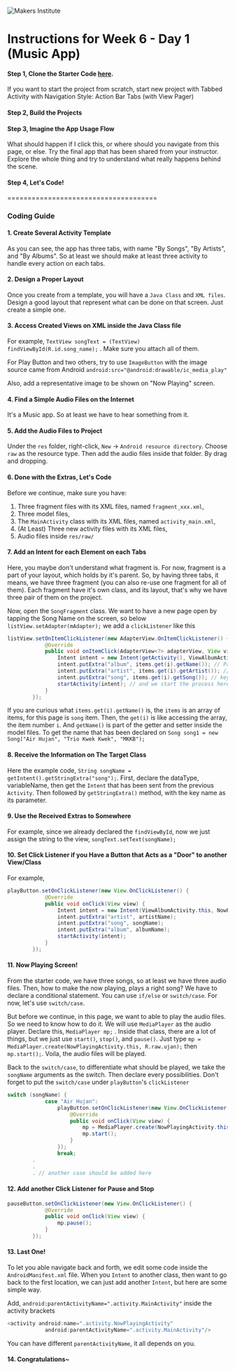 ![Makers Institute](https://makersinstitute.id/img/logo-makersinstitute.png)

# Instructions for Week 6 - Day 1 (Music App)

#### Step 1, Clone the Starter Code [here](https://github.com/makersinstitute/MusicApp). 
If you want to start the project from scratch, start new project with Tabbed Activity with Navigation Style: Action Bar Tabs (with View Pager)

#### Step 2, Build the Projects

#### Step 3, Imagine the App Usage Flow
What should happen if I click this, or where should you navigate from this page, or else. Try the final app that has been shared from your instructor. Explore the whole thing and try to understand what really happens behind the scene.

#### Step 4, Let's Code!

=====================================

### Coding Guide

#### 1. Create Several Activity Template

As you can see, the app has three tabs, with name "By Songs", "By Artists", and "By Albums". So at least we should make at least three activity to handle every action on each tabs.

#### 2. Design a Proper Layout

Once you create from a template, you will have a `Java Class` and  `XML files`. Design a good layout that represent what can be done on that screen. Just create a simple one.

#### 3. Access Created Views on XML inside the Java Class file

For example, `TextView songText = (TextView) findViewById(R.id.song_name);` . Make sure you attach all of them.

For Play Button and two others, try to use `ImageButton` with the image source came from Android `android:src="@android:drawable/ic_media_play"`

Also, add a representative image to be shown on "Now Playing" screen.

#### 4. Find a Simple Audio Files on the Internet

It's a Music app. So at least we have to hear something from it.

#### 5. Add the Audio Files to Project

Under the `res` folder, right-click, `New` -> `Android resource directory`. Choose `raw` as the resource type. Then add the audio files inside that folder. By drag and dropping.

#### 6. Done with the Extras, Let's Code

Before we continue, make sure you have:

1. Three fragment files with its XML files, named `fragment_xxx.xml`,
2. Three model files,
3. The `MainActivity` class with its XML files, named `activity_main.xml`,
4. (At Least) Three new activity files with its XML files,
5. Audio files inside `res/raw/`


#### 7. Add an Intent for each Element on each Tabs

Here, you maybe don't understand what fragment is. For now, fragment is a part of your layout, which holds by it's parent. So, by having three tabs, it means, we have three fragment (you can also re-use one fragment for all of them). Each fragment have it's own class, and its layout, that's why we have three pair of them on the project.

Now, open the `SongFragment` class. We want to have a new page open by tapping the Song Name on the screen, so below `listView.setAdapter(mAdapter);` we add a `clickListener` like this

```java
listView.setOnItemClickListener(new AdapterView.OnItemClickListener() {
            @Override
            public void onItemClick(AdapterView<?> adapterView, View view, int i, long l) {
                Intent intent = new Intent(getActivity(), ViewAlbumActivity.class); // Define the target activity that we want to open
                intent.putExtra("album", items.get(i).getName()); // Passing some arguments to target activity
                intent.putExtra("artist", items.get(i).getArtist()); // putExtra take two parameters
                intent.putExtra("song", items.get(i).getSong()); // key name, and the value
                startActivity(intent); // and we start the process here, open a new Class by also giving the extra information
            }
        });
```

If you are curious what `items.get(i).getName()` is, the `items` is an array of items, for this page is `song` item. Then, the `get(i)` is like accessing the array, the item number `i`. And `getName()` is part of the getter and setter inside the model files. To get the name that has been declared on `Song song1 = new Song("Air Hujan", "Trio Kwek Kwek", "MKKB");`

#### 8. Receive the Information on The Target Class

Here the example code, `String songName = getIntent().getStringExtra("song");`. First, declare the dataType, variableName, then get the `Intent` that has been sent from the previous `Activity`. Then followed by `getStringExtra()` method, with the key name as its parameter.

#### 9. Use the Received Extras to Somewhere

For example, since we already declared the `findViewById`, now we just assign the string to the view, `songText.setText(songName);`

#### 10. Set Click Listener if you Have a Button that Acts as a "Door" to another View/Class

For example, 
```java
playButton.setOnClickListener(new View.OnClickListener() {
            @Override
            public void onClick(View view) {
                Intent intent = new Intent(ViewAlbumActivity.this, NowPlayingActivity.class);
                intent.putExtra("artist", artistName);
                intent.putExtra("song", songName);
                intent.putExtra("album", albumName);
                startActivity(intent);
            }
        });
```

#### 11. Now Playing Screen!

From the starter code, we have three songs, so at least we have three audio files. Then, how to make the now playing, plays a right song? We have to declare a conditional statement. You can use `if/else` or `switch/case`. For now, let's use `switch/case`. 

But before we continue, in this page, we want to able to play the audio files. So we need to know how to do it. We will use `MediaPlayer` as the audio player. Declare this, `MediaPlayer mp;` . Inside that class, there are a lot of things, but we just use `start()`, `stop()`, and `pause()`. Just type `mp = MediaPlayer.create(NowPlayingActivity.this, R.raw.ujan);` then `mp.start();`. Voila, the audio files will be played.

Back to the `switch/case`, to differentiate what should be played, we take the `songName` arguments as the switch. Then declare every possibilities. Don't forget to put the `switch/case` under `playButton`'s `clickListener`

```java
switch (songName) {
            case "Air Hujan":
                playButton.setOnClickListener(new View.OnClickListener() {
                    @Override
                    public void onClick(View view) {
                        mp = MediaPlayer.create(NowPlayingActivity.this, R.raw.ujan); // create(whereToPlayTheAudio.class, theAudioFileLocation)
                        mp.start();
                    }
                });
                break;
        .
        .
        . // another case should be added here
```

#### 12. Add another Click Listener for Pause and Stop

```java
pauseButton.setOnClickListener(new View.OnClickListener() {
            @Override
            public void onClick(View view) {
                mp.pause();
            }
        });
```

#### 13. Last One!

To let you able navigate back and forth, we edit some code inside the `AndroidManifest.xml` file. When you `Intent` to another class, then want to go back to the first location, we can just add another `Intent`, but here are some simple way.

Add, `android:parentActivityName=".activity.MainActivity"` inside the activity brackets

```java
<activity android:name=".activity.NowPlayingActivity"
            android:parentActivityName=".activity.MainActivity"/>
```

You can have different `parentActivityName`, it all depends on you.


#### 14. Congratulations~
